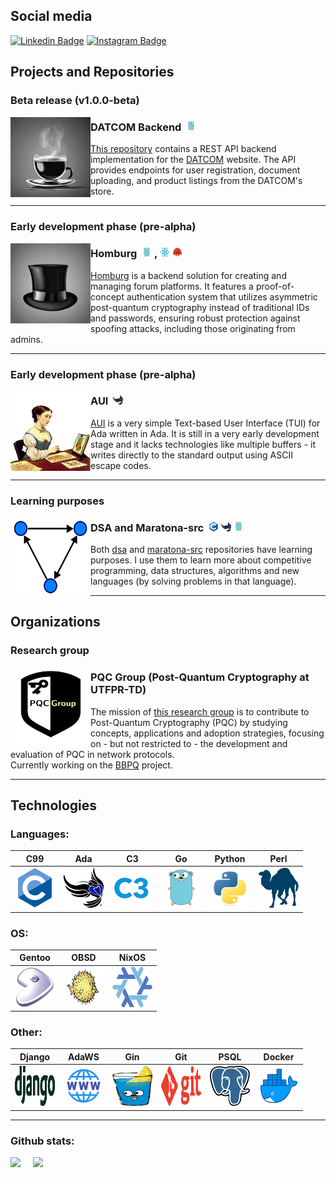 ## Social media

[![Linkedin Badge](https://img.shields.io/badge/-alexandreboutrik-blue?style=flat-square&logo=Linkedin&logoColor=white&link=https://www.linkedin.com/in/alexandre-boutrik/)](https://www.linkedin.com/in/alexandre-boutrik/)
[![Instagram Badge](https://img.shields.io/badge/-alexboutrik-purple?style=flat-square&logo=instagram&logoColor=white&link=https://www.instagram.com/alexboutrik/)](https://www.instagram.com/alexboutrik/)

## Projects and Repositories

<!---### Stable release (v1.1.0)

<p>
    <img width="128" height="128" align="left" src="./media/lefrata.png" />
</p>

### Le Frata -tb &nbsp;<img width="16" height="16" src="./media/c-original.svg" />

<a href="https://github.com/alexandreboutrik/lefrata-tb">Le Frata (-tb)</a> is a fork of a simple game project I developed at college with friends using the ncurses library. This fork aims to migrate the TUI from ncurses to termbox, a better and more versatile alternative.

--->

### Beta release (v1.0.0-beta)

<p>
    <img width="128" height="128" align="left" src="./media/datcom-backend.png" />
</p>

### DATCOM Backend &nbsp;<img width="16" height="16" src="./media/go.png" />

<a href="https://github.com/alexandreboutrik/datcom_backend">This repository</a> contains a REST API backend implementation for the <a href="https://github.com/datcomtd">DATCOM</a> website. The API provides endpoints for user registration, document uploading, and product listings from the DATCOM's store.

---

### Early development phase (pre-alpha)

<p>
    <img width="128" height="128" align="left" src="./media/homburg.png" />
</p>

### Homburg &nbsp;<img width="16" height="16" src="./media/go.png" />&nbsp;,&nbsp;<img width="16" height="16" src="./media/react-js.png" />&nbsp;<img width="16" height="16" src="./media/rust.png" />

<a href="https://github.com/alexandreboutrik/homburg">Homburg</a> is a backend solution for creating and managing forum platforms. It features a proof-of-concept authentication system that utilizes asymmetric post-quantum cryptography instead of traditional IDs and passwords, ensuring robust protection against spoofing attacks, including those originating from admins.

<!---
---

### Early development phase (pre-alpha)

<p>
    <img width="128" height="128" align="left" src="./media/paxium.png" />
</p>

### PAX &nbsp;<img width="16" height="16" src="./media/go.png" />

<a href="https://github.com/alexandreboutrik/paxium">Pax</a>, or Paxium, is a modern package manager developed in Golang for the <a href="https://www.openbsd.org">OpenBSD</a> operating system. Designed with simplicity and efficiency in mind, Paxium also integrates enhanced features such as support for post-quantum cryptography and a source-based build system (optionally acting as a <a href="https://www.openbsd.org/faq/ports/ports.html">ports</a> frontend). Currently, Paxium is in the pre-alpha design stage.

--->

---
### Early development phase (pre-alpha)

<p>
    <img width="128" height="128" align="left" src="./media/ada-oil.png" />
</p>

### AUI &nbsp;<img width="16" height="16" src="./media/ada.png" />

<a href="https://github.com/alexandreboutrik/aui">AUI</a> is a very simple Text-based User Interface (TUI) for Ada written in Ada. It is still in a very early development stage and it lacks technologies like multiple buffers - it writes directly to the standard output using ASCII escape codes.

---

### Learning purposes

<p>
    <img width="128" height="128" align="left" src="./media/graph.png" />
</p>

### DSA and Maratona-src &nbsp;<img width="16" height="16" src="./media/c-original.svg">&nbsp;<img width="16" height="16" src="./media/ada.png" />&nbsp;<img width="16" height="16" src="./media/go.png" />

Both <a href="https://github.com/alexandreboutrik/dsa">dsa</a> and <a href="https://github.com/alexandreboutrik/maratona-src">maratona-src</a> repositories have learning purposes. I use them to learn more about competitive programming, data structures, algorithms and new languages (by solving problems in that language).

---

## Organizations

### Research group

<p>
    <img width="128" height="128" align="left" src="./media/pqc-group-2.png" />
</p>

### PQC Group (Post-Quantum Cryptography at UTFPR-TD)

The mission of <a href="https://pqc-group-utfpr.github.io/index.html">this research group</a> is to contribute to Post-Quantum Cryptography (PQC) by studying concepts, applications and adoption strategies, focusing on - but not restricted to - the development and evaluation of PQC in network protocols.  
Currently working on the <a href="https://pqc-group-utfpr.github.io/projects.html">BBPQ</a> project.

---

## Technologies

### Languages:

| C99 | Ada | C3 | Go | Python | Perl |
|:---:|:---:|:----:|:--:|:------:|:----:|
| <img width="64" height="64" src="./media/c-original.svg" /> | <img width="64" height="64" src="./media/ada.png" /> | <img width="64" height="64" src="./media/c3.png" /> | <img width="64" height="64" src="./media/go.png" /> | <img width="64" height="64" src="./media/python.svg" /> | <img width="64" height="64" src="./media/perl.png" /> |

### OS:

| Gentoo | OBSD | NixOS |
|:------:|:----:|:-----:|
| <img width="64" height="64" src="./media/gentoo.svg" /> | <img width="64" height="64" src="./media/openbsd.png" /> | <img width="64" height="64" src="./media/nix.png" /> |

### Other:

| Django | AdaWS | Gin | Git | PSQL | Docker |
|:------:|:-----:|:---:|:---:|:----:|:------:|
| <img width="64" height="64" src="./media/django.png" /> | <img width="64" height="64" src="./media/ada-aws.png" /> | <img width="64" height="64" src="./media/gin.png" /> | <img width="64" height="64" src="./media/git.svg" /> | <img width="64" height="64" src="./media/postgresql.svg" /> | <img width="64" height="64" src="./media/docker.png" /> |

---

### Github stats:

<div class="container">
    <img style="width: auto; height: 128px;" class="img" src="https://github-readme-stats.vercel.app/api?username=alexandreboutrik&theme=vision-friendly-dark&hide=contribs,stars" />
&nbsp;
&nbsp;
    <img style="width: auto; height: 128px" src="https://github-readme-stats.vercel.app/api/top-langs?username=alexandreboutrik&layout=compact&langs_count=4&theme=vision-friendly-dark" />
</div>
